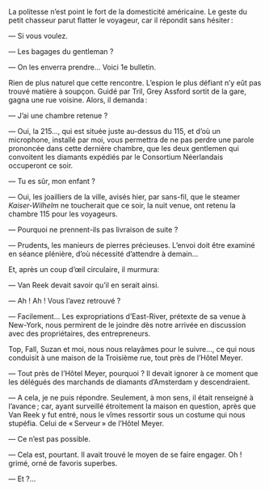 La politesse n’est point le fort de la domesticité américaine. Le geste du
petit chasseur parut flatter le voyageur, car il répondit sans hésiter :

— Si vous voulez.

— Les bagages du gentleman ?

— On les enverra prendre... Voici 1e bulletin.

Rien de plus naturel que cette rencontre. L’espion le plus défiant n’y eût
pas trouvé matière à soupçon. Guidé par Tril, Grey Assford sortit de la gare,
gagna une rue voisine. Alors, il demanda :

— J’ai une chambre retenue ?

— Oui, la 215..., qui est située juste au-dessus du 115, et d’où un microphone,
installé par moi, vous permettra de ne pas perdre une parole prononcée dans
cette dernière chambre, que les deux gentlemen qui convoitent les diamants
expédiés par le Consortium Néerlandais occuperont ce soir.

— Tu es sûr, mon enfant ?

— Oui, les joailliers de la ville, avisés hier, par sans-fil, que le steamer
_Kaiser-Wilhelm_ ne toucherait que ce soir, la nuit venue, ont retenu la
chambre 115 pour les voyageurs.

— Pourquoi ne prennent-ils pas livraison de suite ?

— Prudents, les manieurs de pierres précieuses. L’envoi doit être examiné
en séance plénière, d’où nécessité d’attendre à demain...

Et, après un coup d’œil circulaire, il murmura:

— Van Reek devait savoir qu’il en serait ainsi.

— Ah ! Ah ! Vous l’avez retrouvé ?

— Facilement... Les expropriations d’East-River, prétexte de sa venue à
New-York, nous permirent de le joindre dès notre arrivée en discussion avec
des propriétaires, des entrepreneurs.

Top, Fall, Suzan et moi, nous nous relayâmes pour le suivre..., ce qui nous
conduisit à une maison de la Troisième rue, tout près de l’Hôtel Meyer.

— Tout près de l’Hôtel Meyer, pourquoi ? Il devait ignorer à ce moment
que les délégués des marchands de diamants d’Amsterdam y descendraient.

— A cela, je ne puis répondre. Seulement, à mon sens, il était renseigné
à l’avance ; car, ayant surveillé étroitement la maison en question, après que
Van Reek y fut entré, nous le vîmes ressortir sous un costume qui nous stupéfia.
Celui de « Serveur » de l’Hôtel Meyer.

— Ce n’est pas possible.

— Cela est, pourtant. Il avait trouvé le moyen de se faire engager. Oh ! grimé,
orné de favoris superbes.

— Et ?...

